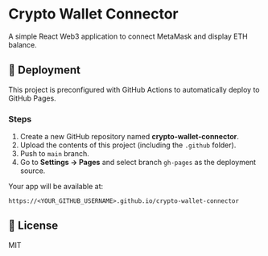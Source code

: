 # Crypto Wallet Connector

A simple React Web3 application to connect MetaMask and display ETH balance.

## 🚀 Deployment

This project is preconfigured with GitHub Actions to automatically deploy to GitHub Pages.

### Steps

1. Create a new GitHub repository named **crypto-wallet-connector**.
2. Upload the contents of this project (including the `.github` folder).
3. Push to `main` branch.
4. Go to **Settings → Pages** and select branch `gh-pages` as the deployment source.

Your app will be available at:
```
https://<YOUR_GITHUB_USERNAME>.github.io/crypto-wallet-connector
```

## 📝 License

MIT

